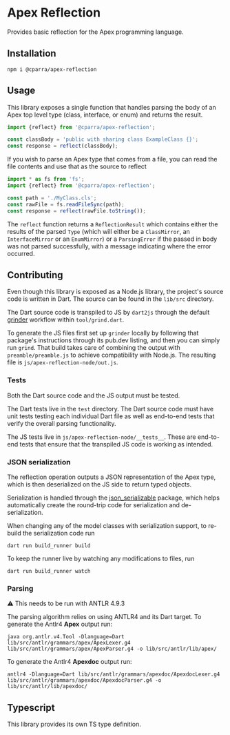 # Apex Reflection

Provides basic reflection for the Apex programming language.

## Installation

```
npm i @cparra/apex-reflection
```

## Usage

This library exposes a single function that handles parsing the body of an Apex top level type (class, interface, or
enum)
and returns the result.

```typescript
import {reflect} from '@cparra/apex-reflection';

const classBody = 'public with sharing class ExampleClass {}';
const response = reflect(classBody);
```

If you wish to parse an Apex type that comes from a file, you can read the file contents and use that as the source to
reflect

```typescript
import * as fs from 'fs';
import {reflect} from '@cparra/apex-reflection';

const path = './MyClass.cls';
const rawFile = fs.readFileSync(path);
const response = reflect(rawFile.toString());
```

The `reflect` function returns a `ReflectionResult` which contains either the results of the parsed `Type`
(which will either be a `ClassMirror`, an `InterfaceMirror` or an `EnumMirror`) or a `ParsingError` if the passed in
body was not parsed successfully, with a message indicating where the error occurred.

## Contributing

Even though this library is exposed as a Node.js library, the project's source code is written in Dart. The source can
be found in the `lib/src` directory.

The Dart source code is transpiled to JS by `dart2js` through the default [grinder](https://pub.dev/packages/grinder)
workflow within `tool/grind.dart`.

To generate the JS files first set up `grinder` locally by following that package's instructions through its pub.dev
listing, and then you can simply run `grind`. That build takes care of combining the output with `preamble/preamble.js`
to achieve compatibility with Node.js. The resulting file is `js/apex-reflection-node/out.js`.

### Tests

Both the Dart source code and the JS output must be tested.

The Dart tests live in the `test` directory. The Dart source code must have unit tests testing each individual Dart file
as well as end-to-end tests that verify the overall parsing functionality.

The JS tests live in `js/apex-reflection-node/__tests__`. These are end-to-end tests that ensure that the transpiled JS
code is working as intended.

### JSON serialization

The reflection operation outputs a JSON representation of the Apex type, which is then deserialized on the JS side to
return typed objects.

Serialization is handled through the [json_serializable](https://pub.dev/packages/json_serializable) package, which
helps automatically create the round-trip code for serialization and de-serialization.

When changing any of the model classes with serialization support, to re-build the serialization code run

```shell
dart run build_runner build
```

To keep the runner live by watching any modifications to files, run

```shell
dart run build_runner watch
```

### Parsing

⚠️ This needs to be run with ANTLR 4.9.3

The parsing algorithm relies on using ANTLR4 and its Dart target. To generate the Antlr4 **Apex** output run:

```shell
java org.antlr.v4.Tool -Dlanguage=Dart lib/src/antlr/grammars/apex/ApexLexer.g4 lib/src/antlr/grammars/apex/ApexParser.g4 -o lib/src/antlr/lib/apex/
```

To generate the Antlr4 **Apexdoc** output run:

```shell
antlr4 -Dlanguage=Dart lib/src/antlr/grammars/apexdoc/ApexdocLexer.g4 lib/src/antlr/grammars/apexdoc/ApexdocParser.g4 -o lib/src/antlr/lib/apexdoc/
```

## Typescript

This library provides its own TS type definition.
